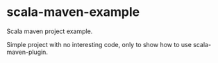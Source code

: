 # scala-maven-example

Scala maven project example.

Simple project with no interesting code, only to show how to use scala-maven-plugin.



